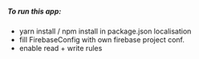 ##### To run this app:

- yarn install / npm install in package.json localisation
- fill FirebaseConfig with own firebase project conf.
- enable read + write rules
